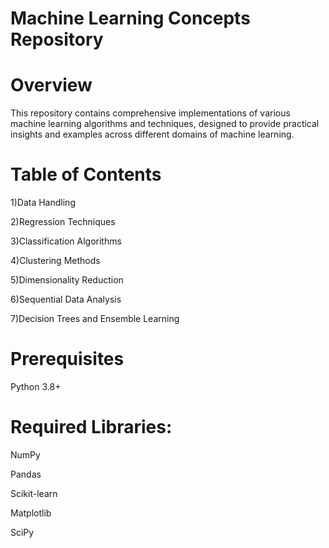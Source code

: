 
# Machine Learning Concepts Repository

# Overview

This repository contains comprehensive implementations of various machine learning algorithms and techniques, designed to provide practical insights and examples across different domains of machine learning.

# Table of Contents

1)Data Handling

2)Regression Techniques

3)Classification Algorithms

4)Clustering Methods

5)Dimensionality Reduction

6)Sequential Data Analysis

7)Decision Trees and Ensemble Learning

# Prerequisites 
Python 3.8+

# Required Libraries:

NumPy

Pandas

Scikit-learn

Matplotlib

SciPy
